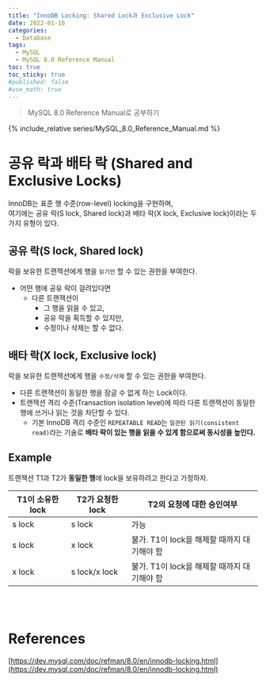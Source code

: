 ```yaml
---
title: "InnoDB Locking: Shared Lock과 Exclusive Lock"
date: 2022-01-16
categories:
  - Database
tags:
  - MySQL
  - MySQL 8.0 Reference Manual
toc: true
toc_sticky: true
#published: false
#use_math: true
---
```

> MySQL 8.0 Reference Manual로 공부하기

{% include_relative series/MySQL_8.0_Reference_Manual.md %}

# 공유 락과 배타 락 (Shared and Exclusive Locks)

InnoDB는 표준 행 수준(row-level) locking을 구현하며,  
여기에는 공유 락(S lock, Shared lock)과 배타 락(X lock, Exclusive lock)이라는 두 가지 유형이 있다.

## 공유 락(S lock, Shared lock)

락을 보유한 트랜잭션에게 행을 `읽기만` 할 수 있는 권한을 부여한다.

- 어떤 행에 공유 락이 걸려있다면
  - 다른 트랜잭션이 
    - 그 행을 읽을 수 있고,
    - 공유 락을 획득할 수 있지만,
    - 수정이나 삭제는 할 수 없다.

## 배타 락(X lock, Exclusive lock)

락을 보유한 트랜잭션에게 행을 `수정/삭제` 할 수 있는 권한을 부여한다.

- 다른 트랜잭션이 동일한 행을 잠글 수 없게 하는 Lock이다.  
- 트랜잭션 격리 수준(Transaction isolation level)에 따라 다른 트랜잭션이 동일한 행에 쓰거나 읽는 것을 차단할 수 있다. 
  - 기본 InnoDB 격리 수준인 `REPEATABLE READ`는 `일관된 읽기(consistent read)`라는 기술로 **배타 락이 있는 행을 읽을 수 있게 함으로써 동시성을 높인다.**

## Example

트랜잭션 T1과 T2가 **동일한 행**에 lock을 보유하려고 한다고 가정하자.

| T1이 소유한 lock | T2가 요청한 lock  | T2의 요청에 대한 승인여부              |
|--------------|---------------|------------------------------|
| s lock       | s lock        | 가능                           |
| s lock       | x lock        | 불가. T1이 lock을 해제할 때까지 대기해야 함 |
| x lock       | s lock/x lock | 불가. T1이 lock을 해제할 때까지 대기해야 함 |


<br>
<br>

# References

[https://dev.mysql.com/doc/refman/8.0/en/innodb-locking.html](https://dev.mysql.com/doc/refman/8.0/en/innodb-locking.html)  
